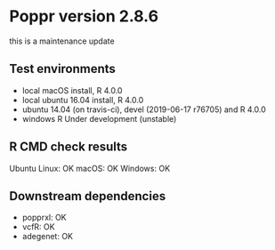 # Poppr version 2.8.6

this is a maintenance update

## Test environments

* local macOS install, R 4.0.0
* local ubuntu 16.04 install, R 4.0.0
* ubuntu 14.04 (on travis-ci), devel (2019-06-17 r76705) and R 4.0.0
* windows R Under development (unstable) 

## R CMD check results

Ubuntu Linux: OK
macOS:        OK
Windows:      OK 

## Downstream dependencies

- popprxl:  OK
- vcfR:     OK
- adegenet: OK


